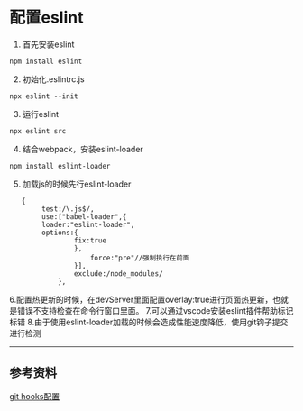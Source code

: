 # 配置eslint
1. 首先安装eslint

`npm install eslint`

2. 初始化.eslintrc.js

`npx eslint --init` 

3. 运行eslint

`npx eslint src`

4. 结合webpack，安装eslint-loader

`npm install eslint-loader`

5. 加载js的时候先行eslint-loader
```
   {
        test:/\.js$/,
        use:["babel-loader",{
        loader:"eslint-loader",
        options:{
                fix:true
                },
                    force:"pre"//强制执行在前面
                }],
                exclude:/node_modules/
            },
```
6.配置热更新的时候，在devServer里面配置overlay:true进行页面热更新，也就是错误不支持检查在命令行窗口里面。
7.可以通过vscode安装eslint插件帮助标记标错
8.由于使用eslint-loader加载的时候会造成性能速度降低，使用git钩子提交进行检测
***
## 参考资料
[git hooks配置](https://www.jianshu.com/p/dc55ddd6c5c2)